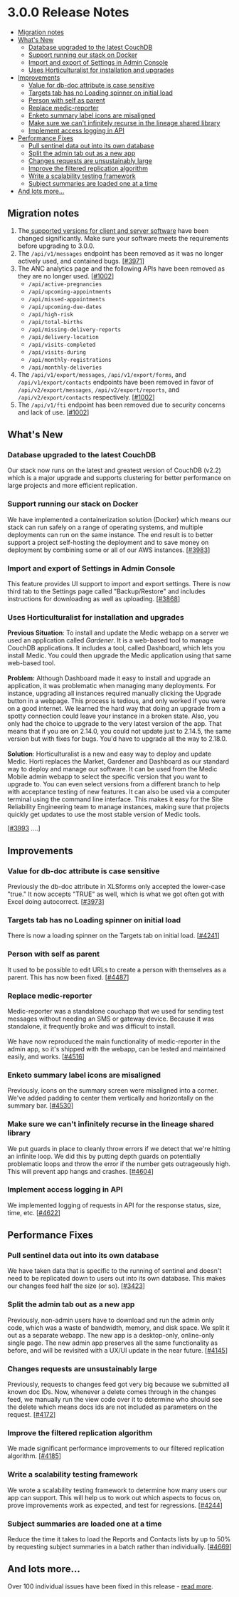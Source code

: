 # 3.0.0 Release Notes

- [Migration notes](#migration-notes)
- [What's New](#whats-new)
    - [Database upgraded to the latest CouchDB](#database-upgraded-to-the-latest-couchdb)
    - [Support running our stack on Docker](#support-running-our-stack-on-docker)
    - [Import and export of Settings in Admin Console](#import-and-export-of-settings-in-admin-console)
    - [Uses Horticulturalist for installation and upgrades](#uses-horticulturalist-for-installation-and-upgrades)
- [Improvements](#improvements)
    - [Value for db-doc attribute is case sensitive](#value-for-db-doc-attribute-is-case-sensitive)
    - [Targets tab has no Loading spinner on initial load](#targets-tab-has-no-loading-spinner-on-initial-load)
    - [Person with self as parent](#person-with-self-as-parent)
    - [Replace medic-reporter](#replace-medic-reporter)
    - [Enketo summary label icons are misaligned](#enketo-summary-label-icons-are-misaligned)
    - [Make sure we can't infinitely recurse in the lineage shared library](#make-sure-we-cant-infinitely-recurse-in-the-lineage-shared-library)
    - [Implement access logging in API](#implement-access-logging-in-api)
- [Performance Fixes](#performance-fixes)
    - [Pull sentinel data out into its own database](#pull-sentinel-data-out-into-its-own-database)
    - [Split the admin tab out as a new app](#split-the-admin-tab-out-as-a-new-app)
    - [Changes requests are unsustainably large](#changes-requests-are-unsustainably-large)
    - [Improve the filtered replication algorithm](#improve-the-filtered-replication-algorithm)
    - [Write a scalability testing framework](#write-a-scalability-testing-framework)
    - [Subject summaries are loaded one at a time](#subject-summaries-are-loaded-one-at-a-time)
- [And lots more…](#and-lots-more)

## Migration notes



1.  The[ supported versions for client and server software](https://github.com/medic/medic-docs/blob/master/installation/supported-software.md) have been changed significantly. Make sure your software meets the requirements before upgrading to 3.0.0.
1.  The `/api/v1/messages` endpoint has been removed as it was no longer actively used, and contained bugs. [[#3971](https://github.com/medic/medic-webapp/issues/3971)]
1.  The ANC analytics page and the following APIs have been removed as they are no longer used. [[#1002](https://github.com/medic/medic-webapp/issues/1002)]
    *   `/api/active-pregnancies`
    *   `/api/upcoming-appointments`
    *   `/api/missed-appointments`
    *   `/api/upcoming-due-dates`
    *   `/api/high-risk`
    *   `/api/total-births`
    *   `/api/missing-delivery-reports`
    *   `/api/delivery-location`
    *   `/api/visits-completed`
    *   `/api/visits-during`
    *   `/api/monthly-registrations`
    *   `/api/monthly-deliveries`
1.  The `/api/v1/export/messages`, `/api/v1/export/forms`, and `/api/v1/export/contacts` endpoints have been removed in favor of `/api/v2/export/messages`, `/api/v2/export/reports`, and `/api/v2/export/contacts` respectively. [[#1002](https://github.com/medic/medic-webapp/issues/1002)]
1.  The `/api/v1/fti` endpoint has been removed due to security concerns and lack of use. [[#1002](https://github.com/medic/medic-webapp/issues/1002)]


## What's New


### Database upgraded to the latest CouchDB

Our stack now runs on the latest and greatest version of CouchDB (v2.2) which is a major upgrade and supports clustering for better performance on large projects and more efficient replication.


### Support running our stack on Docker

We have implemented a containerization solution (Docker) which means our stack can run safely on a range of operating systems, and multiple deployments can run on the same instance. The end result is to better support a project self-hosting the deployment and to save money on deployment by combining some or all of our AWS instances. [[#3983](https://github.com/medic/medic-webapp/issues/3983)]


### Import and export of Settings in Admin Console

This feature provides UI support to import and export settings. There is now third tab to the Settings page called "Backup/Restore" and includes instructions for downloading as well as uploading. [[#3868](https://github.com/medic/medic-webapp/issues/3868)]


### Uses Horticulturalist for installation and upgrades

**Previous Situation**: To install and update the Medic webapp on a server we used an application called _Gardener_. It is a web-based tool to manage CouchDB applications. It includes a tool, called Dashboard, which lets you install Medic. You could then upgrade the Medic application using that same web-based tool. \
 \
**Problem:** Although Dashboard made it easy to install and upgrade an application, it was problematic when managing many deployments. For instance, upgrading all instances required manually clicking the Upgrade button in a webpage. This process is tedious, and only worked if you were on a good internet. We learned the hard way that doing an upgrade from a spotty connection could leave your instance in a broken state. Also, you only had the choice to upgrade to the very latest version of the app. That means that if you are on 2.14.0, you could not update just to 2.14.5, the same version but with fixes for bugs. You'd have to upgrade all the way to 2.18.0. \
 \
**Solution**: Horticulturalist is a new and easy way to deploy and update Medic. Horti replaces the Market, Gardener and Dashboard as our standard way to deploy and manage our software. It can be used from the Medic Mobile admin webapp to select the specific version that you want to upgrade to. You can even select versions from a different branch to help with acceptance testing of new features. It can also be used via a computer terminal using the command line interface. This makes it easy for the Site Reliability Engineering team to manage instances, making sure that projects quickly get updates to use the most stable version of Medic tools.

[[#3993](https://github.com/medic/medic-webapp/issues/3993) ….]


## Improvements


### Value for db-doc attribute is case sensitive 

Previously the db-doc attribute in XLSforms only accepted the lower-case "true." It now accepts "TRUE" as well, which is what we got often got with Excel doing autocorrect. [[#3973](https://github.com/medic/medic-webapp/issues/3973)]


### Targets tab has no Loading spinner on initial load 

There is now a loading spinner on the Targets tab on initial load. [[#4241](https://github.com/medic/medic-webapp/issues/4241)]


### Person with self as parent

It used to be possible to edit URLs to create a person with themselves as a parent. This has now been fixed. [[#4487](https://github.com/medic/medic-webapp/issues/4487)]


### Replace medic-reporter

Medic-reporter was a standalone couchapp that we used for sending test messages without needing an SMS or gateway device. Because it was standalone, it frequently broke and was difficult to install. \
 \
We have now reproduced the main functionality of medic-reporter in the admin app, so it's shipped with the webapp, can be tested and maintained easily, and works. [[#4516](https://github.com/medic/medic-webapp/issues/4516)]


### Enketo summary label icons are misaligned

Previously, icons on the summary screen were misaligned into a corner. We've added padding to center them vertically and horizontally on the summary bar. [[#4530](https://github.com/medic/medic-webapp/issues/4530)]


### Make sure we can't infinitely recurse in the lineage shared library 

We put guards in place to cleanly throw errors if we detect that we're hitting an infinite loop. We did this by putting depth guards on potentially problematic loops and throw the error if the number gets outrageously high. This will prevent app hangs and crashes. [[#4604](https://github.com/medic/medic-webapp/issues/4604)]


### Implement access logging in API

We implemented logging of requests in API for the response status, size, time, etc. [[#4622](https://github.com/medic/medic-webapp/issues/4622)]


## Performance Fixes


### Pull sentinel data out into its own database 

We have taken data that is specific to the running of sentinel and doesn't need to be replicated down to users out into its own database. This makes our changes feed half the size (or so). [[#3423](https://github.com/medic/medic-webapp/issues/3423)]


### Split the admin tab out as a new app

Previously, non-admin users have to download and run the admin only code, which was a waste of bandwidth, memory, and disk space. We split it out as a separate webapp. The new app is a desktop-only, online-only single page. The new admin app preserves all the same functionality as before, and will be revisited with a UX/UI update in the near future. [[#4145](https://github.com/medic/medic-webapp/issues/4145)]


### Changes requests are unsustainably large

Previously, requests to changes feed got very big because we submitted all known doc IDs. Now, whenever a delete comes through in the changes feed, we manually run the view code over it to determine who should see the delete which means docs ids are not included as parameters on the request. [[#4172](https://github.com/medic/medic-webapp/issues/4172)]


### Improve the filtered replication algorithm

We made significant performance improvements to our filtered replication algorithm. [[#4185](https://github.com/medic/medic-webapp/issues/4185)]


### Write a scalability testing framework

We wrote a scalability testing framework to determine how many users our app can support. This will help us to work out which aspects to focus on, prove improvements work as expected, and test for regressions. [[#4244](https://github.com/medic/medic-webapp/issues/4244)]


### Subject summaries are loaded one at a time

Reduce the time it takes to load the Reports and Contacts lists by up to 50% by requesting subject summaries in a batch rather than individually. [[#4669](https://github.com/medic/medic-webapp/issues/4669)]


## And lots more…

Over 100 individual issues have been fixed in this release - [read more](https://github.com/medic/medic-webapp/blob/master/Changes.md#300).
